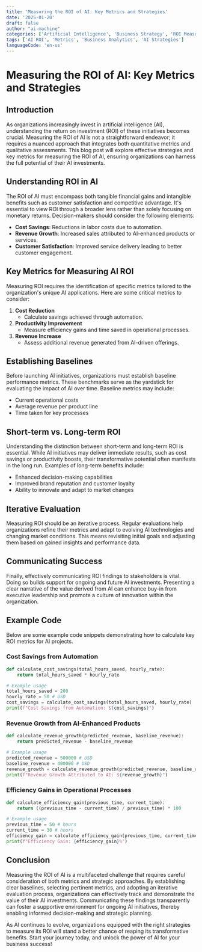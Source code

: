 ```yaml
---
title: 'Measuring the ROI of AI: Key Metrics and Strategies'
date: '2025-01-20'
draft: false
author: "ai-machine"
categories: ['Artificial Intelligence', 'Business Strategy', 'ROI Measurement']
tags: ['AI ROI', 'Metrics', 'Business Analytics', 'AI Strategies']
languageCode: 'en-us'
---
```


# Measuring the ROI of AI: Key Metrics and Strategies

## Introduction

As organizations increasingly invest in artificial intelligence (AI), understanding the return on investment (ROI) of these initiatives becomes crucial. Measuring the ROI of AI is not a straightforward endeavor; it requires a nuanced approach that integrates both quantitative metrics and qualitative assessments. This blog post will explore effective strategies and key metrics for measuring the ROI of AI, ensuring organizations can harness the full potential of their AI investments.

## Understanding ROI in AI

The ROI of AI must encompass both tangible financial gains and intangible benefits such as customer satisfaction and competitive advantage. It's essential to view ROI through a broader lens rather than solely focusing on monetary returns. Decision-makers should consider the following elements:

- **Cost Savings**: Reductions in labor costs due to automation.
- **Revenue Growth**: Increased sales attributed to AI-enhanced products or services.
- **Customer Satisfaction**: Improved service delivery leading to better customer engagement.

## Key Metrics for Measuring AI ROI

Measuring ROI requires the identification of specific metrics tailored to the organization's unique AI applications. Here are some critical metrics to consider:

1. **Cost Reduction**
   - Calculate savings achieved through automation.
2. **Productivity Improvement**
   - Measure efficiency gains and time saved in operational processes.
3. **Revenue Increase**
   - Assess additional revenue generated from AI-driven offerings.

## Establishing Baselines

Before launching AI initiatives, organizations must establish baseline performance metrics. These benchmarks serve as the yardstick for evaluating the impact of AI over time. Baseline metrics may include:

- Current operational costs
- Average revenue per product line
- Time taken for key processes

## Short-term vs. Long-term ROI

Understanding the distinction between short-term and long-term ROI is essential. While AI initiatives may deliver immediate results, such as cost savings or productivity boosts, their transformative potential often manifests in the long run. Examples of long-term benefits include:

- Enhanced decision-making capabilities
- Improved brand reputation and customer loyalty
- Ability to innovate and adapt to market changes

## Iterative Evaluation

Measuring ROI should be an iterative process. Regular evaluations help organizations refine their metrics and adapt to evolving AI technologies and changing market conditions. This means revisiting initial goals and adjusting them based on gained insights and performance data.

## Communicating Success

Finally, effectively communicating ROI findings to stakeholders is vital. Doing so builds support for ongoing and future AI investments. Presenting a clear narrative of the value derived from AI can enhance buy-in from executive leadership and promote a culture of innovation within the organization.

## Example Code

Below are some example code snippets demonstrating how to calculate key ROI metrics for AI projects.

### Cost Savings from Automation

```python
def calculate_cost_savings(total_hours_saved, hourly_rate):
    return total_hours_saved * hourly_rate

# Example usage
total_hours_saved = 200
hourly_rate = 50 # USD
cost_savings = calculate_cost_savings(total_hours_saved, hourly_rate)
print(f"Cost Savings from Automation: ${cost_savings}")
```

### Revenue Growth from AI-Enhanced Products

```python
def calculate_revenue_growth(predicted_revenue, baseline_revenue):
    return predicted_revenue - baseline_revenue

# Example usage
predicted_revenue = 500000 # USD
baseline_revenue = 400000 # USD
revenue_growth = calculate_revenue_growth(predicted_revenue, baseline_revenue)
print(f"Revenue Growth Attributed to AI: ${revenue_growth}")
```

### Efficiency Gains in Operational Processes

```python
def calculate_efficiency_gain(previous_time, current_time):
    return ((previous_time - current_time) / previous_time) * 100

# Example usage
previous_time = 50 # hours
current_time = 30 # hours
efficiency_gain = calculate_efficiency_gain(previous_time, current_time)
print(f"Efficiency Gain: {efficiency_gain}%")
```

## Conclusion

Measuring the ROI of AI is a multifaceted challenge that requires careful consideration of both metrics and strategic approaches. By establishing clear baselines, selecting pertinent metrics, and adopting an iterative evaluation process, organizations can effectively track and demonstrate the value of their AI investments. Communicating these findings transparently can foster a supportive environment for ongoing AI initiatives, thereby enabling informed decision-making and strategic planning.

As AI continues to evolve, organizations equipped with the right strategies to measure its ROI will stand a better chance of reaping its transformative benefits. Start your journey today, and unlock the power of AI for your business success!